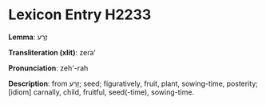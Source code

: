 # Lexicon Entry H2233

**Lemma**: זֶרַע

**Transliteration (xlit)**: zeraʻ

**Pronunciation**: zeh'-rah

**Description**:
from זָרַע; seed; figuratively, fruit, plant, sowing-time, posterity; [idiom] carnally, child, fruitful, seed(-time), sowing-time.
